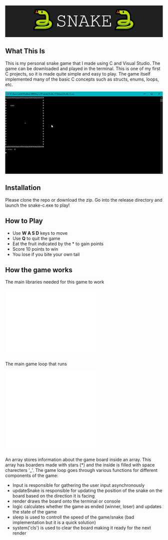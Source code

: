 ![SNAKE BANNER](SNAKE.png)

## What This Is
This is my personal snake game that I made using C and Visual Studio. The game can be downloaded and played in the terminal. This is one of my first C projects, so it is made quite simple and easy to play. The game itself implemented many of the basic C concepts such as structs, enums, loops, etc.

![game](gameSample.gif)

## Installation
Please clone the repo or download the zip. Go into the release directory and launch the snake-c.exe to play!

## How to Play
- Use **W A S D** keys to move
- Use **Q** to quit the game
- Eat the fruit indicated by the * to gain points
- Score 10 points to win
- You lose if you bite your own tail

## How the game works
The main libraries needed for this game to work

<img src="includes.svg" width="300">

The main game loop that runs

<img src="carbon.svg" width="300">

An array stores information about the game board inside an array. This array has boarders made with stars (*) and the inside is filled with space charecters '_'. The game loop goes through various functions for different components of the game:
- Input is responsible for gathering the user input asynchronously
- updateSnake is responsible for updating the position of the snake on the board based on the direction it is facing
- render draws the board onto the terminal or console
- logic calculates whether the game as ended (winner, loser) and updates the state of the game
- sleep is used to controll the speed of the game/snake (bad implementation but it is a quick solution)
- system('cls') is used to clear the board making it ready for the next render
